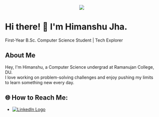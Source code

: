 <div align="center">
  <img src="https://media.tenor.com/5ry-200hErMAAAAM/hacker-hacker-man.gif">
</div>

# Hi there! 👋 I'm Himanshu Jha.
First-Year B.Sc. Computer Science Student | Tech Explorer

## About Me
Hey, I'm Himanshu, a Computer Science undergrad at Ramanujan College, DU.  
I love working on problem-solving challenges and enjoy pushing my limits to learn something new every day.

## 🌐 How to Reach Me:
- <a href="https://www.linkedin.com/in/himanshu-jha-3808452b3" target="_blank" rel="noopener noreferrer">
    <img src="https://img.shields.io/badge/LinkedIn-blue?style=flat&logo=linkedin" alt="LinkedIn Logo">
</a>
